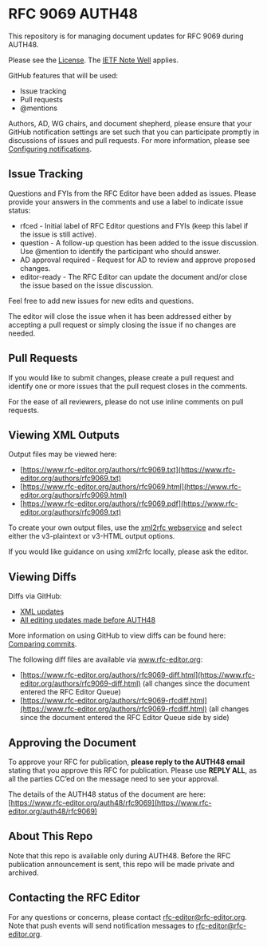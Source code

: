 # RFC 9069 AUTH48
This repository is for managing document updates for RFC 9069 during AUTH48. 

Please see the [License](https://github.com/rfc-editor/rfc9069-AUTH48/blob/main/LICENSE.md). The [IETF Note Well](https://github.com/rfc-editor/rfc9069-AUTH48/blob/main/note-well.md) applies.

GitHub features that will be used:
* Issue tracking
* Pull requests
* @mentions

Authors, AD, WG chairs, and document shepherd, please ensure that your GitHub notification settings are set such that you can participate promptly in discussions of issues and pull requests. For more information, please see [Configuring notifications](https://docs.github.com/en/account-and-profile/managing-subscriptions-and-notifications-on-github/setting-up-notifications/configuring-notifications).

## Issue Tracking
Questions and FYIs from the RFC Editor have been added as issues. Please provide your answers in the comments and use a label to indicate issue status:
* rfced - Initial label of RFC Editor questions and FYIs (keep this label if the issue is still active).
* question - A follow-up question has been added to the issue discussion. Use @mention to identify the participant who should answer. 
* AD approval required - Request for AD to review and approve proposed changes.
* editor-ready - The RFC Editor can update the document and/or close the issue based on the issue discussion.

Feel free to add new issues for new edits and questions. 

The editor will close the issue when it has been addressed either by accepting a pull request or simply closing the issue if no changes are needed.  

## Pull Requests
If you would like to submit changes, please create a pull request and identify one or more issues that the pull request closes in the comments. 

For the ease of all reviewers, please do not use inline comments on pull requests.
   
## Viewing XML Outputs
Output files may be viewed here:
* [https://www.rfc-editor.org/authors/rfc9069.txt](https://www.rfc-editor.org/authors/rfc9069.txt)
* [https://www.rfc-editor.org/authors/rfc9069.html](https://www.rfc-editor.org/authors/rfc9069.html)
* [https://www.rfc-editor.org/authors/rfc9069.pdf](https://www.rfc-editor.org/authors/rfc9069.txt)
   
To create your own output files, use the [xml2rfc webservice](https://xml2rfc.tools.ietf.org/experimental.html) and select either the v3-plaintext or v3-HTML output options.

If you would like guidance on using xml2rfc locally, please ask the editor. 

## Viewing Diffs
Diffs via GitHub:
* [XML updates](https://github.com/rfc-editor/rfc9069-AUTH48/compare/2714c1c..4db1e9d)
* [All editing updates made before AUTH48](https://github.com/rfc-editor/rfc9069-AUTH48/commit/aaaaaaa#diff-bbbbbbb)

More information on using GitHub to view diffs can be found here: [Comparing commits](https://docs.github.com/en/github/committing-changes-to-your-project/viewing-and-comparing-commits/comparing-commits).

The following diff files are available via www.rfc-editor.org:
* [https://www.rfc-editor.org/authors/rfc9069-diff.html](https://www.rfc-editor.org/authors/rfc9069-diff.html) (all changes since the document entered the RFC Editor Queue)
* [https://www.rfc-editor.org/authors/rfc9069-rfcdiff.html](https://www.rfc-editor.org/authors/rfc9069-rfcdiff.html) (all changes since the document entered the RFC Editor Queue side by side)

## Approving the Document
To approve your RFC for publication, **please reply to the AUTH48 email** stating that you approve this RFC for publication.  Please use **REPLY ALL**, as all the parties CC’ed on the message need to see your approval.

The details of the AUTH48 status of the document are here: [https://www.rfc-editor.org/auth48/rfc9069](https://www.rfc-editor.org/auth48/rfc9069)

## About This Repo
Note that this repo is available only during AUTH48. Before the RFC publication announcement is sent, this repo will be made private and archived. 

## Contacting the RFC Editor
For any questions or concerns, please contact rfc-editor@rfc-editor.org. 
Note that push events will send notification messages to rfc-editor@rfc-editor.org. 
